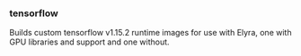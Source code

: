 <!--
{% comment %}
Copyright 2018-2021 Elyra Authors

Licensed under the Apache License, Version 2.0 (the "License");
you may not use this file except in compliance with the License.
You may obtain a copy of the License at

http://www.apache.org/licenses/LICENSE-2.0

Unless required by applicable law or agreed to in writing, software
distributed under the License is distributed on an "AS IS" BASIS,
WITHOUT WARRANTIES OR CONDITIONS OF ANY KIND, either express or implied.
See the License for the specific language governing permissions and
limitations under the License.
{% endcomment %}
-->

### tensorflow
Builds custom tensorflow v1.15.2 runtime images for use with Elyra, one with GPU libraries and support and one without.
